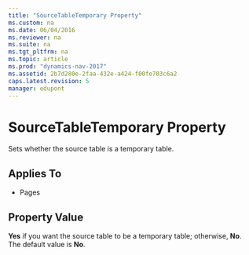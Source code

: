 ```yaml
---
title: "SourceTableTemporary Property"
ms.custom: na
ms.date: 06/04/2016
ms.reviewer: na
ms.suite: na
ms.tgt_pltfrm: na
ms.topic: article
ms.prod: "dynamics-nav-2017"
ms.assetid: 2b7d280e-2faa-432e-a424-f00fe703c6a2
caps.latest.revision: 5
manager: edupont
---
```

# SourceTableTemporary Property
Sets whether the source table is a temporary table.  
  
## Applies To  
  
-   Pages  
  
## Property Value  
 **Yes** if you want the source table to be a temporary table; otherwise, **No**. The default value is **No**.